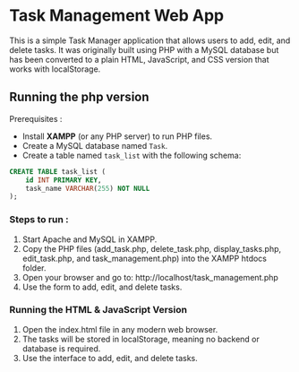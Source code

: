 
# Task Management Web App

This is a simple Task Manager application that allows users to add, edit, and delete tasks. It was originally built using PHP with a MySQL database but has been converted to a plain HTML, JavaScript, and CSS version that works with localStorage.


## Running the php version

Prerequisites : 
- Install **XAMPP** (or any PHP server) to run PHP files.
- Create a MySQL database named `Task`.
- Create a table named `task_list` with the following schema:

```sql
CREATE TABLE task_list (
    id INT PRIMARY KEY,
    task_name VARCHAR(255) NOT NULL
);
```

### Steps to run :
1. Start Apache and MySQL in XAMPP.
2. Copy the PHP files (add_task.php, delete_task.php, display_tasks.php, edit_task.php, and task_management.php) into the XAMPP htdocs folder.
3. Open your browser and go to: http://localhost/task_management.php
4.	Use the form to add, edit, and delete tasks.


### Running the HTML & JavaScript Version
1. Open the index.html file in any modern web browser.
2. The tasks will be stored in localStorage, meaning no backend or database is required.
3. Use the interface to add, edit, and delete tasks.